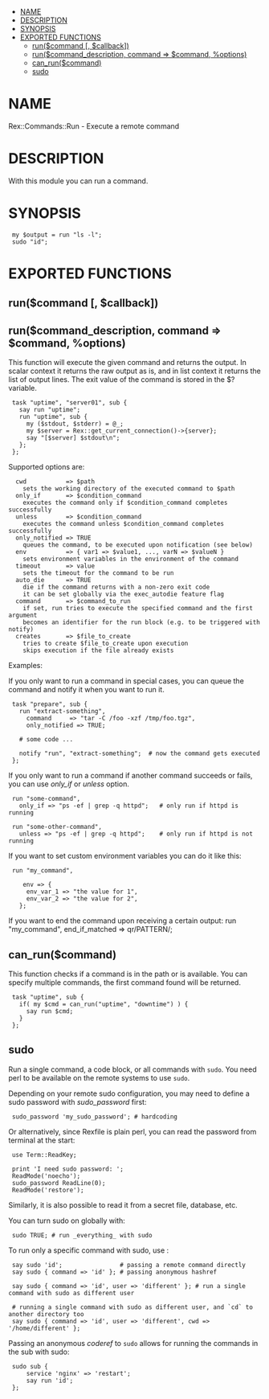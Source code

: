 -   [NAME](#NAME)
-   [DESCRIPTION](#DESCRIPTION)
-   [SYNOPSIS](#SYNOPSIS)
-   [EXPORTED FUNCTIONS](#EXPORTED-FUNCTIONS)
    -   [run($command \[, $callback\])](#run-command-callback-)
    -   [run($command\_description, command =&gt; $command, %options)](#run-command_description-command-command-options-)
    -   [can\_run($command)](#can_run-command-)
    -   [sudo](#sudo)

# NAME

Rex::Commands::Run - Execute a remote command

# DESCRIPTION

With this module you can run a command.

# SYNOPSIS

     my $output = run "ls -l";
     sudo "id";

# EXPORTED FUNCTIONS

## run($command \[, $callback\])

## run($command\_description, command =&gt; $command, %options)

This function will execute the given command and returns the output. In scalar context it returns the raw output as is, and in list context it returns the list of output lines. The exit value of the command is stored in the $? variable.

     task "uptime", "server01", sub {
       say run "uptime";
       run "uptime", sub {
         my ($stdout, $stderr) = @_;
         my $server = Rex::get_current_connection()->{server};
         say "[$server] $stdout\n";
       };
     };

Supported options are:

      cwd           => $path
        sets the working directory of the executed command to $path
      only_if       => $condition_command
        executes the command only if $condition_command completes successfully
      unless        => $condition_command
        executes the command unless $condition_command completes successfully
      only_notified => TRUE
        queues the command, to be executed upon notification (see below)
      env           => { var1 => $value1, ..., varN => $valueN }
        sets environment variables in the environment of the command
      timeout       => value
        sets the timeout for the command to be run
      auto_die      => TRUE
        die if the command returns with a non-zero exit code
        it can be set globally via the exec_autodie feature flag
      command       => $command_to_run
        if set, run tries to execute the specified command and the first argument
        becomes an identifier for the run block (e.g. to be triggered with notify)
      creates       => $file_to_create
        tries to create $file_to_create upon execution
        skips execution if the file already exists

Examples:

If you only want to run a command in special cases, you can queue the command and notify it when you want to run it.

     task "prepare", sub {
       run "extract-something",
         command     => "tar -C /foo -xzf /tmp/foo.tgz",
         only_notified => TRUE;

       # some code ...

       notify "run", "extract-something";  # now the command gets executed
     };

If you only want to run a command if another command succeeds or fails, you can use *only\_if* or *unless* option.

     run "some-command",
       only_if => "ps -ef | grep -q httpd";   # only run if httpd is running

     run "some-other-command",
       unless => "ps -ef | grep -q httpd";    # only run if httpd is not running

If you want to set custom environment variables you can do it like this:

     run "my_command",

        env => {
         env_var_1 => "the value for 1",
         env_var_2 => "the value for 2",
       };

If you want to end the command upon receiving a certain output: run "my\_command", end\_if\_matched =&gt; qr/PATTERN/;

## can\_run($command)

This function checks if a command is in the path or is available. You can specify multiple commands, the first command found will be returned.

     task "uptime", sub {
       if( my $cmd = can_run("uptime", "downtime") ) {
         say run $cmd;
       }
     };

## sudo

Run a single command, a code block, or all commands with `sudo`. You need perl to be available on the remote systems to use `sudo`.

Depending on your remote sudo configuration, you may need to define a sudo password with *sudo\_password* first:

     sudo_password 'my_sudo_password'; # hardcoding

Or alternatively, since Rexfile is plain perl, you can read the password from terminal at the start:

     use Term::ReadKey;
     
     print 'I need sudo password: ';
     ReadMode('noecho');
     sudo_password ReadLine(0);
     ReadMode('restore');

Similarly, it is also possible to read it from a secret file, database, etc.

You can turn sudo on globally with:

     sudo TRUE; # run _everything_ with sudo

To run only a specific command with sudo, use :

     say sudo 'id';                # passing a remote command directly
     say sudo { command => 'id' }; # passing anonymous hashref
     
     say sudo { command => 'id', user => 'different' }; # run a single command with sudo as different user
     
     # running a single command with sudo as different user, and `cd` to another directory too
     say sudo { command => 'id', user => 'different', cwd => '/home/different' };

Passing an anonymous *coderef* to `sudo` allows for running the commands in the sub with sudo:

     sudo sub {
         service 'nginx' => 'restart';
         say run 'id';
     };

